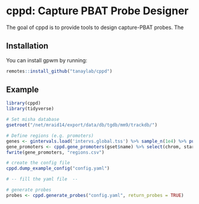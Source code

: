 
cppd: Capture PBAT Probe Designer
=================================

<!-- badges: start -->
<!-- badges: end -->
The goal of cppd is to provide tools to design capture-PBAT probes. The

Installation
------------

You can install gpwm by running:

``` r
remotes::install_github("tanaylab/cppd")
```

Example
-------

``` r
library(cppd)
library(tidyverse)

# Set misha database
gsetroot("/net/mraid14/export/data/db/tgdb/mm9/trackdb/")

# Define regions (e.g. promoters)
genes <- gintervals.load('intervs.global.tss') %>% sample_n(1e4) %>% pull(geneSymbol)
gene_promoters <- cppd.gene_promoters(gset$name) %>% select(chrom, start, end, strand, gene=geneSymbol)
fwrite(gene_promoters, "regions.csv")

# create the config file
cppd.dump_example_config("config.yaml")

# -- fill the yaml file  --

# generate probes
probes <- cppd.generate_probes("config.yaml", return_probes = TRUE)
```
